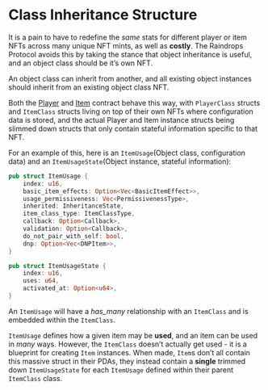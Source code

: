 # Class Inheritance Structure

It is a pain to have to redefine the _same_ stats for different player or item NFTs across many unique NFT mints, as well as **costly**. The Raindrops Protocol avoids this by taking the stance that object inheritance is useful, and an object class should be it’s own NFT.

An object class can inherit from another, and all existing object instances should inherit from an existing object class NFT.&#x20;

Both the [Player](../player/overview.md) and [Item](../item/overview.md) contract behave this way, with `PlayerClass` structs and `ItemClass` structs living on top of their own NFTs where configuration data is stored, and the actual Player and Item instance structs being slimmed down structs that only contain stateful information specific to that NFT.

For an example of this, here is an `ItemUsage`(Object class, configuration data) and an `ItemUsageState`(Object instance, stateful information):

```rust
pub struct ItemUsage {
    index: u16,
    basic_item_effects: Option<Vec<BasicItemEffect>>,
    usage_permissiveness: Vec<PermissivenessType>,
    inherited: InheritanceState,
    item_class_type: ItemClassType,
    callback: Option<Callback>,
    validation: Option<Callback>,
    do_not_pair_with_self: bool,
    dnp: Option<Vec<DNPItem>>,
}

pub struct ItemUsageState {
    index: u16,
    uses: u64,
    activated_at: Option<u64>,
}
```

An `ItemUsage` will have a _has\_many_ relationship with an `ItemClass` and is embedded within the `ItemClass`.&#x20;

`ItemUsage` defines how a given item may be **used**, and an item can be used in _many_ ways. However, the `ItemClass` doesn’t actually get used - it is a blueprint for creating `Item` instances. When made, `Item`s don’t all contain this massive struct in their PDAs, they instead contain a **single** trimmed down `ItemUsageState` for each `ItemUsage` defined within their parent `ItemClass` class.
